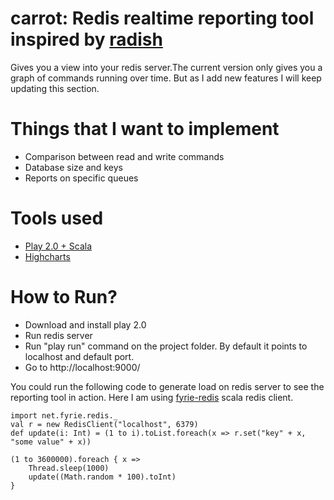 carrot: Redis realtime reporting tool inspired by [radish](http://radishapp.com/)
================
Gives you a view into your redis server.The current version only gives you a graph of commands running over time. But as I add new features
I will keep updating this section.  

Things that I want to implement
===============================
* Comparison between read and write commands
* Database size and keys
* Reports on specific queues

Tools used
==========
* [Play 2.0 + Scala](http://www.playframework.org/2.0)
* [Highcharts](http://www.highcharts.com/)


How to Run?
===============

* Download and install play 2.0 
* Run redis server
* Run "play run" command on the project folder. By default it points to localhost and default port.
* Go to http://localhost:9000/

You could run the following code to generate load on redis server to see the reporting tool in action. Here I am using [fyrie-redis](https://github.com/derekjw/fyrie-redis) scala redis client.


    import net.fyrie.redis._
    val r = new RedisClient("localhost", 6379)
    def update(i: Int) = (1 to i).toList.foreach(x => r.set("key" + x, "some value" + x))

    (1 to 3600000).foreach { x =>
        Thread.sleep(1000)
        update((Math.random * 100).toInt)
    } 
